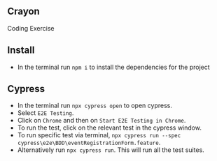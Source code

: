 ## Crayon
Coding Exercise

## Install
- In the terminal run `npm i` to install the dependencies for the project

## Cypress
- In the terminal run `npx cypress open` to open cypress. 
- Select `E2E Testing`.
- Click on `Chrome` and then on `Start E2E Testing in Chrome`.
- To run the test, click on the relevant test in the cypress window.
- To run specific test via terminal, `npx cypress run --spec cypress\e2e\BDD\eventRegistrationForm.feature`. 
- Alternatively run `npx cypress run`. This will run all the test suites.
